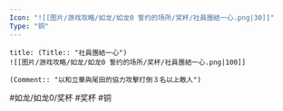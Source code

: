 ```yaml
---
Icon: "![[图片/游戏攻略/如龙/如龙0 誓约的场所/奖杯/社員團結一心.png|30]]"
Type: "铜"
---
```

```ad-common-bronze-trophy
title: (Title:: "社員團結一心")
![[图片/游戏攻略/如龙/如龙0 誓约的场所/奖杯/社員團結一心.png|100]]

(Comment:: "以和立華與尾田的協力攻擊打倒３名以上敵人")
```

#如龙/如龙0/奖杯 #奖杯 #铜
